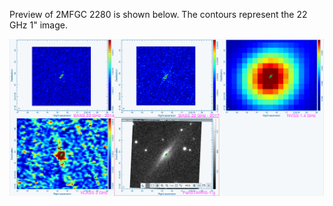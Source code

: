 Preview of 2MFGC 2280 is shown below. The contours represent the 22 GHz 1" image. 

![2MFGC2280.png](2MFGC2280.png "2MFGC2280")

